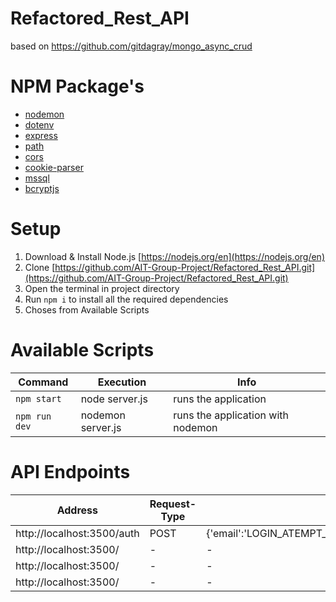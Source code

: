 # Refactored_Rest_API
based on https://github.com/gitdagray/mongo_async_crud

# NPM Package's
- [nodemon](https://www.npmjs.com/package/nodemon)
- [dotenv](https://www.npmjs.com/package/dotenv)
- [express](https://www.npmjs.com/package/express)
- [path](https://www.npmjs.com/package/path)
- [cors](https://www.npmjs.com/package/cors)
- [cookie-parser](https://www.npmjs.com/package/cookie-parser)
- [mssql](https://www.npmjs.com/package/mssql)
- [bcryptjs](https://www.npmjs.com/package/bcryptjs)

# Setup
1) Download & Install Node.js [https://nodejs.org/en](https://nodejs.org/en)
2) Clone [https://github.com/AIT-Group-Project/Refactored_Rest_API.git](https://github.com/AIT-Group-Project/Refactored_Rest_API.git)
3) Open the terminal in project directory
4) Run `npm i` to install all the required dependencies
5) Choses from Available Scripts

# Available Scripts
|Command|Execution|Info|
|-------|---------|----|
|`npm start`|node server.js|runs the application|
|`npm run dev`|nodemon server.js|runs the application with nodemon|

# API Endpoints

|Address|Request-Type|Body|
|-------|------------|----|
|http://localhost:3500/auth|POST|{'email':'LOGIN_ATEMPT_EMAIL','password':'LOGIN_ATEMPT_PASSWORD'}
|http://localhost:3500/|-|-|
|http://localhost:3500/|-|-|
|http://localhost:3500/|-|-|


